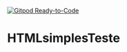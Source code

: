 [![Gitpod Ready-to-Code](https://img.shields.io/badge/Gitpod-Ready--to--Code-blue?logo=gitpod)](https://gitpod.io/#https://github.com/rafaelsantoscosta/HTMLsimplesTeste) 

# HTMLsimplesTeste
